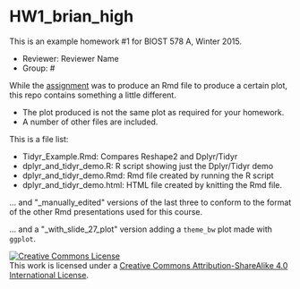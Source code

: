 # HW1_brian_high

This is an example homework #1 for BIOST 578 A, Winter 2015.

- Reviewer: Reviewer Name
- Group: #

While the [assignment](https://github.com/raphg/Biostat-578/blob/master/HW1.md) 
was to produce an Rmd file to produce a certain plot, 
this repo contains something a little different.

- The plot produced is not the same plot as required for your homework.
- A number of other files are included.

This is a file list:

- Tidyr_Example.Rmd: Compares Reshape2 and Dplyr/Tidyr
- dplyr_and_tidyr_demo.R: R script showing just the Dplyr/Tidyr demo
- dplyr_and_tidyr_demo.Rmd: Rmd file created by running the R script
- dplyr_and_tidyr_demo.html: HTML file created by knitting the Rmd file.

... and "_manually_edited" versions of the last three to conform to the 
format of the other Rmd presentations used for this course.

... and a "_with_slide_27_plot" version adding a `theme_bw` plot made with `ggplot`.

<a rel="license" href="http://creativecommons.org/licenses/by-sa/4.0/"><img alt="Creative Commons License" style="border-width:0" src="https://i.creativecommons.org/l/by-sa/4.0/88x31.png" /></a><br />This work is licensed under a <a rel="license" href="http://creativecommons.org/licenses/by-sa/4.0/">Creative Commons Attribution-ShareAlike 4.0 International License</a>.
